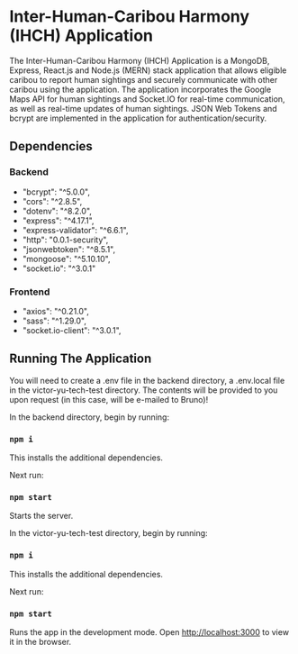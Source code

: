 # Inter-Human-Caribou Harmony (IHCH) Application

The Inter-Human-Caribou Harmony (IHCH) Application is a MongoDB, Express, React.js and Node.js (MERN) stack application that allows eligible caribou to report human sightings and securely communicate with other caribou using the application. The application incorporates the Google Maps API for human sightings and Socket.IO for real-time communication, as well as real-time updates of human sightings. JSON Web Tokens and bcrypt are implemented in the application for authentication/security.

## Dependencies

### Backend

- "bcrypt": "^5.0.0",
- "cors": "^2.8.5",
- "dotenv": "^8.2.0",
- "express": "^4.17.1",
- "express-validator": "^6.6.1",
- "http": "0.0.1-security",
- "jsonwebtoken": "^8.5.1",
- "mongoose": "^5.10.10",
- "socket.io": "^3.0.1"

### Frontend

- "axios": "^0.21.0",
- "sass": "^1.29.0",
- "socket.io-client": "^3.0.1",

## Running The Application

You will need to create a .env file in the backend directory, a .env.local file in the victor-yu-tech-test directory.
The contents will be provided to you upon request (in this case, will be e-mailed to Bruno)!

In the backend directory, begin by running:

### `npm i`

This installs the additional dependencies.

Next run:

### `npm start`

Starts the server.

In the victor-yu-tech-test directory, begin by running:

### `npm i`

This installs the additional dependencies.

Next run:

### `npm start`

Runs the app in the development mode.
Open [http://localhost:3000](http://localhost:3000) to view it in the browser.

